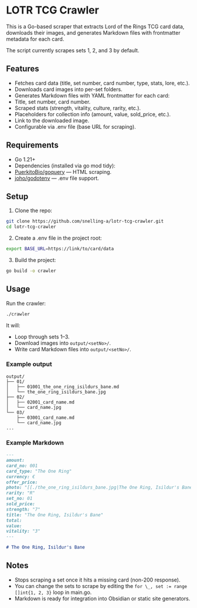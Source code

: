 # LOTR TCG Crawler

This is a Go-based scraper that extracts Lord of the Rings TCG card data, downloads their images, and generates Markdown files with frontmatter metadata for each card.

The script currently scrapes sets 1, 2, and 3 by default.

## Features

- Fetches card data (title, set number, card number, type, stats, lore, etc.).
- Downloads card images into per-set folders.
- Generates Markdown files with YAML frontmatter for each card:
- Title, set number, card number.
- Scraped stats (strength, vitality, culture, rarity, etc.).
- Placeholders for collection info (amount, value, sold_price, etc.).
- Link to the downloaded image.
- Configurable via .env file (base URL for scraping).

## Requirements

- Go 1.21+
- Dependencies (installed via go mod tidy):
- [PuerkitoBio/goquery](https://github.com/PuerkitoBio/goquery) — HTML scraping.
- [joho/godotenv](https://github.com/joho/godotenv) — .env file support.

## Setup

1. Clone the repo:

```sh
git clone https://github.com/snelling-a/lotr-tcg-crawler.git
cd lotr-tcg-crawler
```

2. Create a .env file in the project root:

```sh
export BASE_URL=https://link/to/card/data
```

3. Build the project:

```sh
go build -o crawler
```

## Usage

Run the crawler:

```sh
./crawler
```

It will:

- Loop through sets 1–3.
- Download images into `output/<setNo>/`.
- Write card Markdown files into `output/<setNo>/`.

### Example output

```
output/
├── 01/
│   ├── 01001_the_one_ring_isildurs_bane.md
│   └── the_one_ring_isildurs_bane.jpg
├── 02/
│   ├── 02001_card_name.md
│   └── card_name.jpg
└── 03/
    ├── 03001_card_name.md
    └── card_name.jpg
...
```

### Example Markdown

```markdown
---
amount:
card_no: 001
card_type: "The One Ring"
currency: €
offer_price:
photo: "[[./the_one_ring_isildurs_bane.jpg|The One Ring, Isildur's Bane]]"
rarity: "R"
set_no: 01
sold_price:
strength: "7"
title: "The One Ring, Isildur's Bane"
total:
value:
vitality: "3"
---

# The One Ring, Isildur's Bane
```

## Notes

- Stops scraping a set once it hits a missing card (non-200 response).
- You can change the sets to scrape by editing the `for \_, set := range []int{1, 2, 3}` loop in main.go.
- Markdown is ready for integration into Obsidian or static site generators.

